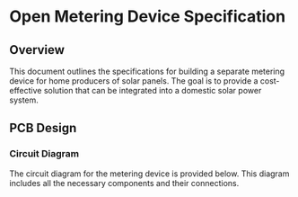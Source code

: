 # Open Metering Device Specification

## Overview

This document outlines the specifications for building a separate metering device for home producers of solar panels. The goal is to provide a cost-effective solution that can be integrated into a domestic solar power system.

## PCB Design

### Circuit Diagram

The circuit diagram for the metering device is provided below. This diagram includes all the necessary components and their connections.

<div hidden>
```
@startuml circuitDiagram

skinparam defaultTextAlignment center
skinparam linetype ortho

rectangle "Solar Panels" as SolarPanels #lightgreen
rectangle "Charge Controller" as ChargeController #lightblue
rectangle "Inverter" as Inverter #lightblue
rectangle "Open Meter" as OpenMeter #lightyellow
rectangle "Prepaid Meter" as PrepaidMeter #lightyellow
rectangle "ESP32" as ESP32 #lightcoral
rectangle "Camera" as Camera #lightgray
rectangle "Data Processing" as DataProcessing #lightcyan
rectangle "Chainlink Oracle" as ChainlinkOracle #lightpink
rectangle "Smart Contracts" as SmartContracts #lightorange
rectangle "Home Assistant" as HomeAssistant #lightpurple
rectangle "Internet" as Internet #lightblue

SolarPanels --> Inverter : Energy
ChargeController --> SolarPanels : DC Voltage, Current
Inverter --> OpenMeter : AC/DC Voltage, Current
OpenMeter --> ESP32 : Analog Data
PrepaidMeter --> ESP32 : Digital Data
ESP32 --> Camera : Image Data
ESP32 --> DataProcessing : Processed Data
DataProcessing --> ChainlinkOracle : Data
ChainlinkOracle --> SmartContracts : Verified Data
SmartContracts --> HomeAssistant : Tokenized Energy
SmartContracts --> Internet : Data

note right of SmartContracts
  Carbon Credits (aC), Energy Tokens (mJ)
end note

note right of HomeAssistant
  Energy Consumption Monitoring
end note

note right of Internet
  Cloud Platform, Data Storage
end note

@enduml

```
</div>

![](circuitDiagram.png)

### Gerber File

The Gerber file for the PCB design is provided in the `gerber` directory. This file can be used for manufacturing the PCB.

## Bill of Materials (BOM)

The following components are required to build the metering device:

| Component | Quantity | Description |
|-----------|----------|-------------|
| ESP32 Microcontroller | 1 | Microcontroller with Wi-Fi capabilities |
| Camera Module | 1 | OV2640 or similar camera module |
| Power Supply | 1 | Suitable power supply for the ESP32 and camera module |
| Voltage Sensor | 1 | ZMPT101B or similar voltage sensor module |
| Current Sensor | 1 | ACS712 or similar current sensor module |
| Resistors | 5 | 10kΩ resistors |
| Capacitors | 3 | 10µF capacitors |
| LEDs | 2 | Indicator LEDs |
| Jumper Wires | 10 | For connections |
| PCB | 1 | Custom PCB based on the provided Gerber file |

## Circuit Design

### Measuring Voltage, Amps, and Watts

The metering device will use the following components to measure voltage, amps, and watts:

1. **Voltage Sensor:** A voltage sensor module (e.g., ZMPT101B) to measure the voltage.
2. **Current Sensor:** A current sensor module (e.g., ACS712) to measure the current.
3. **Microcontroller:** The ESP32 microcontroller will read the voltage and current values from the sensors.

### Calculating Watts

Watts (power) can be calculated using the formula:
\[ \text{Watts} = \text{Voltage} \times \text{Current} \]

The ESP32 will read the voltage and current values from the sensors and calculate the watts.

### Outputting Data to LAN

The ESP32 will transmit the measured data (voltage, amps, watts) to a server via Wi-Fi. The data will be sent in JSON format:

```json
{
  "voltage": 220.0,
  "current": 1.5,
  "watts": 330.0,
  "timestamp": "2024-07-26T10:30:00"
}
```

## Ordering the PCB Manufacture Online

To order the PCB manufacture online, follow these steps:

1. **Choose a PCB Manufacturer:** Select a reputable PCB manufacturer that offers online ordering services. Some popular options include JLCPCB, PCBWay, and EasyEDA.
2. **Upload the Gerber File:** Upload the Gerber file provided in the `gerber` directory to the manufacturer's website.
3. **Select PCB Specifications:** Choose the PCB specifications such as material, thickness, and finish according to your requirements.
4. **Place the Order:** Complete the order by providing shipping and payment information.

## Conclusion

This document provides a detailed specification for building a separate metering device for home producers of solar panels. The PCB design, circuit diagram, BOM, and ordering method are included to ensure a cost-effective and efficient solution.
